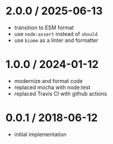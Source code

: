 
2.0.0 / 2025-06-13
==================

 * transition to ESM format
 * use `node:assert` instead of `should`
 * use `biome` as a linter and formatter

1.0.0 / 2024-01-12
==================

 * modernize and format code
 * replaced mocha with node:test
 * replaced Travis CI with github actions

0.0.1 / 2018-06-12
==================

 * initial implementation
